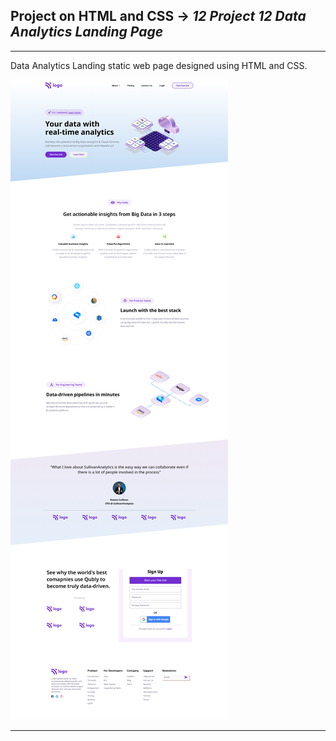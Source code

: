 ## Project on HTML and CSS ->  <em>12 Project 12 Data Analytics Landing Page</em>

<hr/>

Data Analytics Landing static web page designed using HTML and CSS.

<img src="12. Project12- Data Analytics Landing Page.png" alt="Description of the image">

<hr/>
